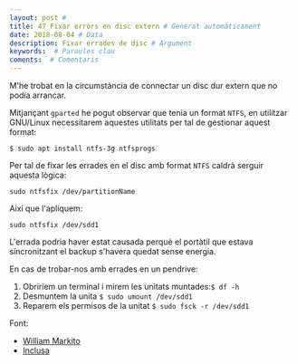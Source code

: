 ```yaml
---
layout: post #
title: 47 Fixar errors en disc extern # Generat automàticament
date: 2018-08-04 # Data
description: Fixar errades de disc # Argument
keywords:  # Paraules clau
coments:  # Comentaris
---
```


M'he trobat en la circumstància de connectar un disc dur extern que no podia arrancar.

Mitjançant `gparted` he pogut observar que tenia un format `NTFS`, en utilitzar GNU/Linux necessitarem aquestes utilitats per tal de gestionar aquest format:

```
$ sudo apt install ntfs-3g ntfsprogs
```

Per tal de fixar les errades en el disc amb format `NTFS` caldrà serguir aquesta lògica:

```
sudo ntfsfix /dev/partitionName
```

Així que l'apliquem:

```
sudo ntfsfix /dev/sdd1
```

L'errada podria haver estat causada perquè el portàtil que estava sincronitzant el backup s'havera quedat sense energia.

En cas de trobar-nos amb errades en un pendrive:

1. Obririem un terminal i mirem les unitats muntades:`$ df -h`
2. Desmuntem la unita `$ sudo umount /dev/sdd1`
3. Reparem els permisos de la unitat `$ sudo fsck -r /dev/sdd1`

Font:
- [William Markito](https://wmarkito.wordpress.com/2010/12/29/how-to-fix-mftmirr-does-not-match-mft-record-0/)
- [Inclusa](http://inclusa.blogspot.com/2015/02/reparant-permisos-corruptes-al-pendrive.html)
